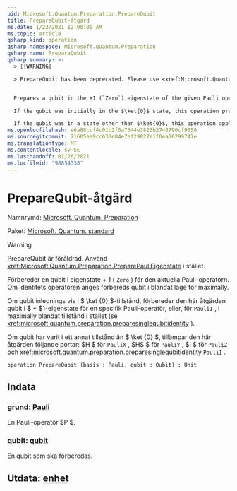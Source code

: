 ```yaml
---
uid: Microsoft.Quantum.Preparation.PrepareQubit
title: PrepareQubit-åtgärd
ms.date: 1/23/2021 12:00:00 AM
ms.topic: article
qsharp.kind: operation
qsharp.namespace: Microsoft.Quantum.Preparation
qsharp.name: PrepareQubit
qsharp.summary: >-
  > [!WARNING]

  > PrepareQubit has been deprecated. Please use <xref:Microsoft.Quantum.Preparation.PreparePauliEigenstate> instead.


  Prepares a qubit in the +1 (`Zero`) eigenstate of the given Pauli operator. If the identity operator is given, then the qubit is prepared in the maximally mixed state.

  If the qubit was initially in the $\ket{0}$ state, this operation prepares the qubit in the $+1$ eigenstate of a given Pauli operator, or, for `PauliI`, in the maximally mixed state instead (see <xref:microsoft.quantum.preparation.preparesinglequbitidentity>).

  If the qubit was in a state other than $\ket{0}$, this operation applies the following gates: $H$ for `PauliX`, $HS$ for `PauliY`, $I$ for `PauliZ` and <xref:microsoft.quantum.preparation.preparesinglequbitidentity> for `PauliI`.
ms.openlocfilehash: e6a88ccf4c01b2f0a7344e3823b2748790cf9650
ms.sourcegitcommit: 71605ea9cc630e84e7ef29027e1f0ea06299747e
ms.translationtype: MT
ms.contentlocale: sv-SE
ms.lasthandoff: 01/26/2021
ms.locfileid: "98854338"
---
```

# <a name="preparequbit-operation"></a>PrepareQubit-åtgärd

Namnrymd: [Microsoft. Quantum. Preparation](xref:Microsoft.Quantum.Preparation)

Paket: [Microsoft. Quantum. standard](https://nuget.org/packages/Microsoft.Quantum.Standard)


> [!WARNING]
> PrepareQubit är föråldrad. Använd <xref:Microsoft.Quantum.Preparation.PreparePauliEigenstate> i stället.

Förbereder en qubit i eigenstate + 1 ( `Zero` ) för den aktuella Pauli-operatorn.
Om identitets operatören anges förbereds qubit i blandat läge för maximally.

Om qubit inlednings vis i $ \ket {0} $-tillstånd, förbereder den här åtgärden qubit i $ + $1-eigenstate för en specifik Pauli-operatör, eller, för `PauliI` , i maximally blandat tillstånd i stället (se <xref:microsoft.quantum.preparation.preparesinglequbitidentity> ).

Om qubit har varit i ett annat tillstånd än $ \ket {0} $, tillämpar den här åtgärden följande portar: $H $ för `PauliX` , $HS $ för `PauliY` , $I $ för `PauliZ` och <xref:microsoft.quantum.preparation.preparesinglequbitidentity> `PauliI` .

```qsharp
operation PrepareQubit (basis : Pauli, qubit : Qubit) : Unit
```


## <a name="input"></a>Indata

### <a name="basis--pauli"></a>grund: [Pauli](xref:microsoft.quantum.lang-ref.pauli)

En Pauli-operatör $P $.


### <a name="qubit--qubit"></a>qubit: [qubit](xref:microsoft.quantum.lang-ref.qubit)

En qubit som ska förberedas.



## <a name="output--unit"></a>Utdata: [enhet](xref:microsoft.quantum.lang-ref.unit)

